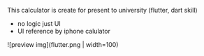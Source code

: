 This calculator is create for present to university (flutter, dart skill)

- no logic just UI
- UI reference by iphone calulator


![preview img](flutter.png  | width=100)
